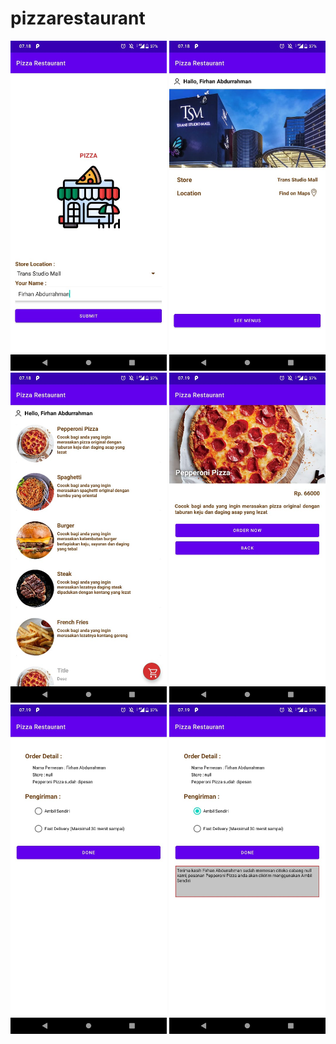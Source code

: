# pizzarestaurant

<img src="https://github.com/firhanabdurr/pizzarestaurant/blob/main/1.jpeg" width="250">
<img src="https://github.com/firhanabdurr/pizzarestaurant/blob/main/2.jpeg" width="250">
<img src="https://github.com/firhanabdurr/pizzarestaurant/blob/main/3.jpeg" width="250">
<img src="https://github.com/firhanabdurr/pizzarestaurant/blob/main/4.jpeg" width="250">
<img src="https://github.com/firhanabdurr/pizzarestaurant/blob/main/5.jpeg" width="250">
<img src="https://github.com/firhanabdurr/pizzarestaurant/blob/main/6.jpeg" width="250">
